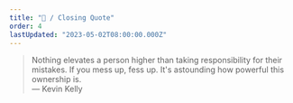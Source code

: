 ```yaml
---
title: "📖 / Closing Quote"
order: 4
lastUpdated: "2023-05-02T08:00:00.000Z"
---
```


> Nothing elevates a person higher than taking responsibility for their mistakes. If you mess up, fess up. It's astounding how powerful this ownership is.  
> — Kevin Kelly

